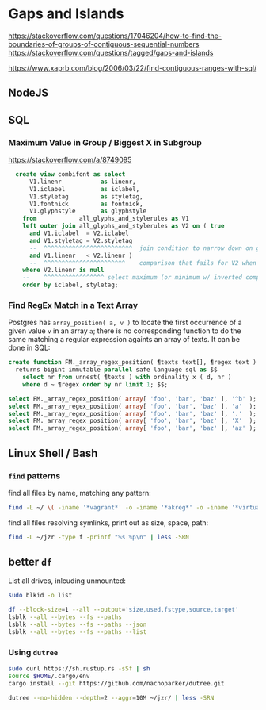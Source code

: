 

# Gaps and Islands

https://stackoverflow.com/questions/17046204/how-to-find-the-boundaries-of-groups-of-contiguous-sequential-numbers
https://stackoverflow.com/questions/tagged/gaps-and-islands

https://www.xaprb.com/blog/2006/03/22/find-contiguous-ranges-with-sql/

## NodeJS

<insert src='./reading-file-lines.md'/>
<insert src='./avoiding-accidental-string-substitutions.md'/>

## SQL

<insert src='./gaps-and-islands.icql'/>

### Maximum Value in Group / Biggest X in Subgroup

https://stackoverflow.com/a/8749095

```sql
  create view combifont as select
      V1.linenr           as linenr,
      V1.iclabel          as iclabel,
      V1.styletag         as styletag,
      V1.fontnick         as fontnick,
      V1.glyphstyle       as glyphstyle
    from            all_glyphs_and_stylerules as V1
    left outer join all_glyphs_and_stylerules as V2 on ( true
      and V1.iclabel  = V2.iclabel
      and V1.styletag = V2.styletag
      --  ^^^^^^^^^^^^^^^^^^^^^^^^^  join condition to narrow down on group
      and V1.linenr   < V2.linenr )
      --  ^^^^^^^^^^^^^^^^^^^^^^^    comparison that fails for V2 when V1 selector is maximal
    where V2.linenr is null
    --    ^^^^^^^^^^^^^^^^^ select maximum (or minimum w/ inverted comparator)
    order by iclabel, styletag;
```


### Find RegEx Match in a Text Array

Postgres has `array_position( a, v )` to locate the first occurrence of a given value `v` in an array `a`;
there is no corresponding function to do the same matching a regular expression againts an array of texts.
It can be done in SQL:

```sql
create function FM._array_regex_position( ¶texts text[], ¶regex text )
  returns bigint immutable parallel safe language sql as $$
    select nr from unnest( ¶texts ) with ordinality x ( d, nr )
    where d ~ ¶regex order by nr limit 1; $$;

select FM._array_regex_position( array[ 'foo', 'bar', 'baz' ], '^b' );  -- gives 2
select FM._array_regex_position( array[ 'foo', 'bar', 'baz' ], 'a'  );  -- gives 2
select FM._array_regex_position( array[ 'foo', 'bar', 'baz' ], '.'  );  -- gives 1
select FM._array_regex_position( array[ 'foo', 'bar', 'baz' ], 'X'  );  -- gives null
select FM._array_regex_position( array[ 'foo', 'bar', 'baz' ], 'az' );  -- gives 3
```

<insert src='./immutable-columns-in-sql.md'/>

## Linux Shell / Bash

### `find` patterns



find all files by name, matching any pattern:

```bash
find -L ~/ \( -iname '*vagrant*' -o -iname '*akreg*' -o -iname '*virtualb*' \) > ~/temp/my-files.txt
```

find all files resolving symlinks, print out as size, space, path:

```bash
find -L ~/jzr -type f -printf "%s %p\n" | less -SRN
```

## better `df`

List all drives, inlcuding unmounted:
```bash
sudo blkid -o list
```

```bash
df --block-size=1 --all --output='size,used,fstype,source,target'
lsblk --all --bytes --fs --paths
lsblk --all --bytes --fs --paths --json
lsblk --all --bytes --fs --paths --list
```

### Using `dutree`

```bash
sudo curl https://sh.rustup.rs -sSf | sh
source $HOME/.cargo/env
cargo install --git https://github.com/nachoparker/dutree.git
```

```bash
dutree --no-hidden --depth=2 --aggr=10M ~/jzr/ | less -SRN
```





